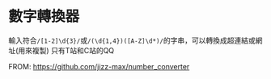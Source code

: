 # 數字轉換器
輸入符合`/[1-2]\d{3}/`或`/(\d{1,4})([A-Z]\d*)/`的字串，可以轉換成超連結或網址(用來複製)
只有T站和C站的QQ

FROM: https://github.com/jizz-max/number_converter
